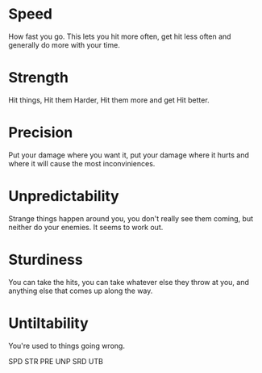 # Speed

How fast you go. This lets you hit more often, get hit less often and generally do more with your time.

# Strength

Hit things, Hit them Harder, Hit them more and get Hit better.

# Precision

Put your damage where you want it, put your damage where it hurts and where it will cause the most inconviniences.

# Unpredictability

Strange things happen around you, you don't really see them coming, but neither do your enemies. It seems to work out.

# Sturdiness

You can take the hits, you can take whatever else they throw at you, and anything else that comes up along the way.

# Untiltability

You're used to things going wrong.

SPD
STR
PRE
UNP
SRD
UTB
